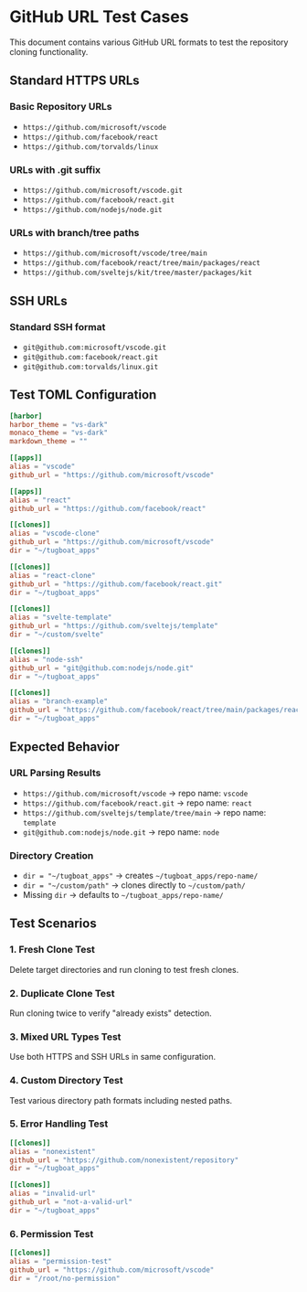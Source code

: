 # GitHub URL Test Cases

This document contains various GitHub URL formats to test the repository cloning functionality.

## Standard HTTPS URLs

### Basic Repository URLs
- `https://github.com/microsoft/vscode`
- `https://github.com/facebook/react`
- `https://github.com/torvalds/linux`

### URLs with .git suffix
- `https://github.com/microsoft/vscode.git`
- `https://github.com/facebook/react.git`
- `https://github.com/nodejs/node.git`

### URLs with branch/tree paths
- `https://github.com/microsoft/vscode/tree/main`
- `https://github.com/facebook/react/tree/main/packages/react`
- `https://github.com/sveltejs/kit/tree/master/packages/kit`

## SSH URLs

### Standard SSH format
- `git@github.com:microsoft/vscode.git`
- `git@github.com:facebook/react.git`
- `git@github.com:torvalds/linux.git`

## Test TOML Configuration

```toml
[harbor]
harbor_theme = "vs-dark"
monaco_theme = "vs-dark"
markdown_theme = ""

[[apps]]
alias = "vscode"
github_url = "https://github.com/microsoft/vscode"

[[apps]]
alias = "react"
github_url = "https://github.com/facebook/react"

[[clones]]
alias = "vscode-clone"
github_url = "https://github.com/microsoft/vscode"
dir = "~/tugboat_apps"

[[clones]]
alias = "react-clone"
github_url = "https://github.com/facebook/react.git"
dir = "~/tugboat_apps"

[[clones]]
alias = "svelte-template"
github_url = "https://github.com/sveltejs/template"
dir = "~/custom/svelte"

[[clones]]
alias = "node-ssh"
github_url = "git@github.com:nodejs/node.git"
dir = "~/tugboat_apps"

[[clones]]
alias = "branch-example"
github_url = "https://github.com/facebook/react/tree/main/packages/react"
dir = "~/tugboat_apps"
```

## Expected Behavior

### URL Parsing Results
- `https://github.com/microsoft/vscode` → repo name: `vscode`
- `https://github.com/facebook/react.git` → repo name: `react`
- `https://github.com/sveltejs/template/tree/main` → repo name: `template`
- `git@github.com:nodejs/node.git` → repo name: `node`

### Directory Creation
- `dir = "~/tugboat_apps"` → creates `~/tugboat_apps/repo-name/`
- `dir = "~/custom/path"` → clones directly to `~/custom/path/`
- Missing `dir` → defaults to `~/tugboat_apps/repo-name/`

## Test Scenarios

### 1. Fresh Clone Test
Delete target directories and run cloning to test fresh clones.

### 2. Duplicate Clone Test
Run cloning twice to verify "already exists" detection.

### 3. Mixed URL Types Test
Use both HTTPS and SSH URLs in same configuration.

### 4. Custom Directory Test
Test various directory path formats including nested paths.

### 5. Error Handling Test
```toml
[[clones]]
alias = "nonexistent"
github_url = "https://github.com/nonexistent/repository"
dir = "~/tugboat_apps"

[[clones]]
alias = "invalid-url"
github_url = "not-a-valid-url"
dir = "~/tugboat_apps"
```

### 6. Permission Test
```toml
[[clones]]
alias = "permission-test"
github_url = "https://github.com/microsoft/vscode"
dir = "/root/no-permission"
```
